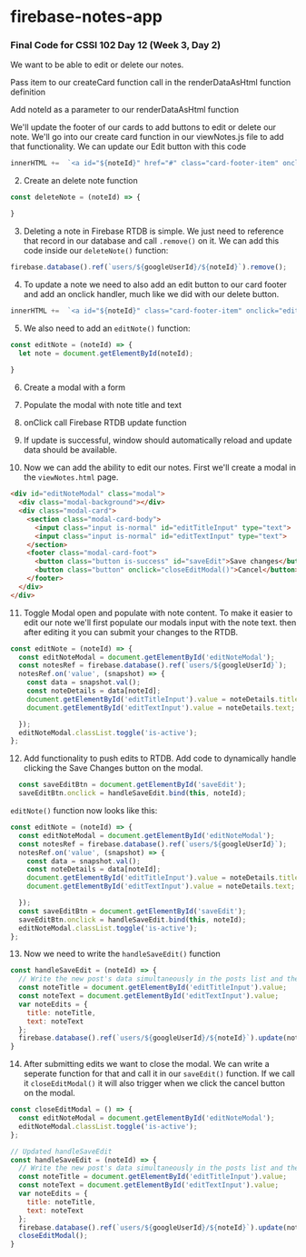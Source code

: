 # firebase-notes-app

### Final Code for CSSI 102 Day 12 (Week 3, Day 2)
We want to be able to edit or delete our notes.

Pass item to our createCard function call in the renderDataAsHtml function definition

Add noteId as a parameter to our renderDataAsHtml function

We'll update the footer of our cards to add buttons to edit or delete our note. We'll go into our create card function in our viewNotes.js file to add that functionality. We can update our Edit button with this code


```js
innerHTML +=  `<a id="${noteId}" href="#" class="card-footer-item" onclick="deleteNote(this.id)">Delete</a>`
```

2. Create an delete note function
```js
const deleteNote = (noteId) => {

}
```

3. Deleting a note in Firebase RTDB is simple. We just need to reference that record in our database and call `.remove()` on it. We can add this code inside our `deleteNote()` function:
```js
firebase.database().ref(`users/${googleUserId}/${noteId}`).remove();
```

4. To update a note we need to also add an edit button to our card footer and add an onclick handler, much like we did with our delete button.
```js
innerHTML +=  `<a id="${noteId}" class="card-footer-item" onclick="editNote(this.id)">Edit</a>`
```

5. We also need to add an `editNote()` function:
```js
const editNote = (noteId) => {
  let note = document.getElementById(noteId);
  
}
```

6. Create a modal with a form

7. Populate the modal with note title and text

8. onClick call Firebase RTDB update  function 

9. If update is successful, window should automatically reload and update data should be available.

10.  Now we can add the ability to edit our notes. First we'll create a modal in the `viewNotes.html` page.

```html
<div id="editNoteModal" class="modal">
  <div class="modal-background"></div>
  <div class="modal-card">
    <section class="modal-card-body">
      <input class="input is-normal" id="editTitleInput" type="text">
      <input class="input is-normal" id="editTextInput" type="text">
    </section>
    <footer class="modal-card-foot">
      <button class="button is-success" id="saveEdit">Save changes</button>
      <button class="button" onclick="closeEditModal()">Cancel</button>
    </footer>
  </div>
</div>
```

11. Toggle Modal open and populate with note content. To make it easier to edit our note we'll first populate our modals input with the note text. then after editing it you can submit your changes to the RTDB.
```js
const editNote = (noteId) => {
  const editNoteModal = document.getElementById('editNoteModal');
  const notesRef = firebase.database().ref(`users/${googleUserId}`);
  notesRef.on('value', (snapshot) => {
    const data = snapshot.val();
    const noteDetails = data[noteId];
    document.getElementById('editTitleInput').value = noteDetails.title;
    document.getElementById('editTextInput').value = noteDetails.text;

  });
  editNoteModal.classList.toggle('is-active'); 
};
```

12. Add functionality to push edits to RTDB. Add code to dynamically handle clicking the Save Changes button on the modal. 

```js
  const saveEditBtn = document.getElementById('saveEdit');
  saveEditBtn.onclick = handleSaveEdit.bind(this, noteId);
```

`editNote()` function now looks like this:
```js
const editNote = (noteId) => {
  const editNoteModal = document.getElementById('editNoteModal');
  const notesRef = firebase.database().ref(`users/${googleUserId}`);
  notesRef.on('value', (snapshot) => {
    const data = snapshot.val();
    const noteDetails = data[noteId];
    document.getElementById('editTitleInput').value = noteDetails.title;
    document.getElementById('editTextInput').value = noteDetails.text;

  });
  const saveEditBtn = document.getElementById('saveEdit');
  saveEditBtn.onclick = handleSaveEdit.bind(this, noteId);
  editNoteModal.classList.toggle('is-active');
};
```

13. Now we need to write the `handleSaveEdit()` function
```js
const handleSaveEdit = (noteId) => {
  // Write the new post's data simultaneously in the posts list and the user's post list.
  const noteTitle = document.getElementById('editTitleInput').value;
  const noteText = document.getElementById('editTextInput').value;
  var noteEdits = {
    title: noteTitle,
    text: noteText
  };
  firebase.database().ref(`users/${googleUserId}/${noteId}`).update(noteEdits);
}
```

14. After submitting edits we want to close the modal. We can write a seperate function for that and call it in our `saveEdit()` function. If we call it `closeEditModal()` it will also trigger when we click the cancel button on the modal. 
```js
const closeEditModal = () => {
  const editNoteModal = document.getElementById('editNoteModal');
  editNoteModal.classList.toggle('is-active');
};
```

```js
// Updated handleSaveEdit 
const handleSaveEdit = (noteId) => {
  // Write the new post's data simultaneously in the posts list and the user's post list.
  const noteTitle = document.getElementById('editTitleInput').value;
  const noteText = document.getElementById('editTextInput').value;
  var noteEdits = {
    title: noteTitle,
    text: noteText
  };
  firebase.database().ref(`users/${googleUserId}/${noteId}`).update(noteEdits);
  closeEditModal();
}
```
